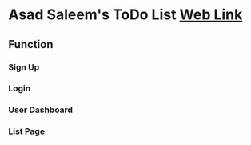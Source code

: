 # Asad Saleem's ToDo List [Web Link](https://usmanjavaidlhr.github.io/interns-asad_saleem-todo_list/index)

## Function

### Sign Up


### Login


### User Dashboard


### List Page
